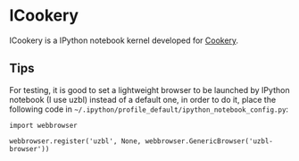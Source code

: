 ICookery
========

ICookery is a IPython notebook kernel developed for [Cookery](https://github.com/mikolajb/cookery).

Tips
----

For testing, it is good to set a lightweight browser to be launched by IPython notebook (I use uzbl) instead of a default one, in order to do it, place the following code in `~/.ipython/profile_default/ipython_notebook_config.py`:

```
import webbrowser

webbrowser.register('uzbl', None, webbrowser.GenericBrowser('uzbl-browser'))
```
